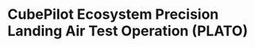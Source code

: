 # CubePilot Ecosystem Precision Landing Air Test Operation (PLATO)

<figure><img src="../.gitbook/assets/Digital -CubePilot Ecosystem Precision Landing Air Test Operation (PLATO) copy.jpg" alt=""><figcaption></figcaption></figure>
